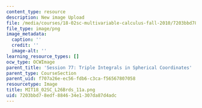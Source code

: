 ```yaml
---
content_type: resource
description: New image Upload
file: /media/courses/18-02sc-multivariable-calculus-fall-2010/7203bbd78edf884634e1307da87d4adc_MIT18_02SC_L26Brds_11a.png
file_type: image/png
image_metadata:
  caption: ''
  credit: ''
  image-alt: ''
learning_resource_types: []
ocw_type: OCWImage
parent_title: 'Session 77: Triple Integrals in Spherical Coordinates'
parent_type: CourseSection
parent_uid: f707a26e-ec56-fdb6-c3ca-f56567807058
resourcetype: Image
title: MIT18_02SC_L26Brds_11a.png
uid: 7203bbd7-8edf-8846-34e1-307da87d4adc
---
```

